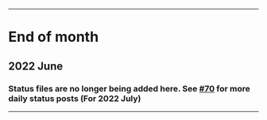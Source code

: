 
***

# End of month

## 2022 June

### Status files are no longer being added here. See [#70](https://github.com/seanpm2001/seanpm2001/issues/70/) for more daily status posts (For 2022 July)

***
